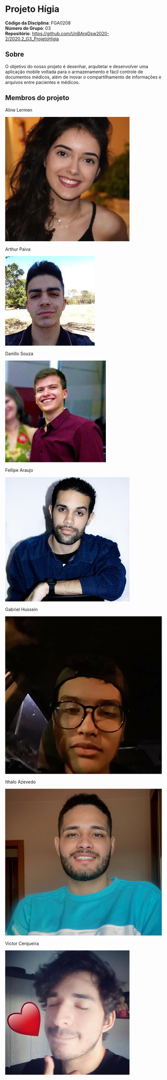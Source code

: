 # Projeto Hígia

**Código da Disciplina**: FGA0208<br>
**Número do Grupo**: 03<br>
**Repositório**: https://github.com/UnBArqDsw2020-2/2020.2_G3_ProjetoHigia<br>

<!-- Colinha pros Co-Authored-by -->
<!-- Co-Authored-by: Aline <aline.helena.lermen@gmail.com> -->
<!-- Co-Authored-by: Arthur <arthur001123@gmail.com> -->
<!-- Co-Authored-by: Danillo Souza <danillosouza1704@gmail.com> -->
<!-- Co-Authored-by: Fellipe Araujo <araujo.fellipe@hotmail.com> -->
<!-- Co-Authored-by: Gabriel Hussein <gabrielhussein83@gmail.com> -->
<!-- Co-Authored-by: Ithalo Azevedo <ithaloazevedoo@gmail.com> -->
<!-- Co-Authored-by: Victor <victoramaralce@gmail.com> -->

<!-- Colinha pros histórico de revisão -->
<!-- [Aline Lermen](https://github.com/AlineLermen) -->
<!-- [Arthur Paiva](https://github.com/ArthurPaivaT) -->
<!-- [Danillo Souza](https://github.com/DanilloGS) -->
<!-- [Fellipe Araujo](https://github.com/fellipe-araujo) -->
<!-- [Gabriel Hussein](https://github.com/GabrielHussein) -->
<!-- [Ithalo Azevedo](https://github.com/ithaloazevedo) -->
<!-- [Victor Cerqueira](https://github.com/VictorAmaralC) -->

## Sobre

O objetivo do nosso projeto é desenhar, arquitetar e desenvolver uma aplicação mobile voltada para o armazenamento e fácil controle de documentos médicos, além de inovar o compartilhamento de informações e arquivos entre pacientes e médicos.

## Membros do projeto

<div class="members">
  <div class="member">
    <p>Aline Lermen</p>
    <img src="assets/images/members/aline.jpeg">
  </div>
  <div class="member">
    <p>Arthur Paiva</p>
    <img src="assets/images/members/arthur.jpeg">
  </div>
  <div class="member">
    <p>Danillo Souza</p>
    <img src="assets/images/members/danillo.jpeg">
  </div>
  <div class="member">
    <p>Fellipe Araujo</p>
    <img src="assets/images/members/fellipe.jpeg">
  </div>
</div>
<div class="members">
   <div class="member">
    <p>Gabriel Hussein</p>
    <img src="assets/images/members/hussein.jpg">
  </div>
  <div class="member">
    <p>Ithalo Azevedo</p>
    <img src="assets/images/members/ithalo.jpg">
  </div>
  <div class="member">
    <p>Victor Cerqueira</p>
    <img src="assets/images/members/victor.jpeg">
  </div>
</div>
